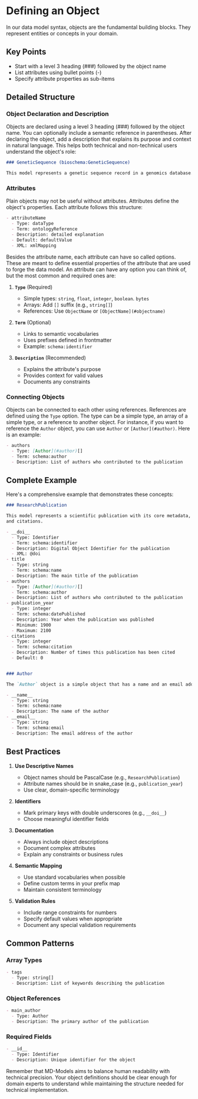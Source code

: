 # Defining an Object

In our data model syntax, objects are the fundamental building blocks. They represent entities or concepts in your domain.

## Key Points

- Start with a level 3 heading (###) followed by the object name
- List attributes using bullet points (-)
- Specify attribute properties as sub-items

## Detailed Structure

### Object Declaration and Description

Objects are declared using a level 3 heading (###) followed by the object name. You can optionally include a semantic reference in parentheses. After declaring the object, add a description that explains its purpose and context in natural language. This helps both technical and non-technical users understand the object's role:

```markdown
### GeneticSequence (bioschema:GeneticSequence)

This model represents a genetic sequence record in a genomics database. It captures essential information about a DNA sequence, including its accession number and related metadata.
```

### Attributes

Plain objects may not be useful without attributes. Attributes define the object's properties. Each attribute follows this structure:

```markdown
- attributeName
  - Type: dataType
  - Term: ontologyReference
  - Description: detailed explanation
  - Default: defaultValue
  - XML: xmlMapping
```

Besides the attribute name, each attribute can have so called options. These are meant to define essential properties of the attribute that are used to forge the data model. An attribute can have any option you can think of, but the most common and required ones are:

1. **`Type`** (Required)
   - Simple types: `string`, `float`, `integer`, `boolean`. `bytes`
   - Arrays: Add `[]` suffix (e.g., `string[]`)
   - References: Use `ObjectName` or `[ObjectName](#objectname)`

2. **`Term`** (Optional)
   - Links to semantic vocabularies
   - Uses prefixes defined in frontmatter
   - Example: `schema:identifier`

3. **`Description`** (Recommended)
   - Explains the attribute's purpose
   - Provides context for valid values
   - Documents any constraints

### Connecting Objects

Objects can be connected to each other using references. References are defined using the `Type` option. The type can be a simple type, an array of a simple type, or a reference to another object. For instance, if you want to reference the `Author` object, you can use `Author` or `[Author](#author)`. Here is an example:

```markdown
- authors
  - Type: [Author](#author)[]
  - Term: schema:author
  - Description: List of authors who contributed to the publication
```

## Complete Example

Here's a comprehensive example that demonstrates these concepts:

```markdown
### ResearchPublication

This model represents a scientific publication with its core metadata, authors, 
and citations.

- __doi__
  - Type: Identifier
  - Term: schema:identifier
  - Description: Digital Object Identifier for the publication
  - XML: @doi
- title
  - Type: string
  - Term: schema:name
  - Description: The main title of the publication
- authors
  - Type: [Author](#author)[]
  - Term: schema:author
  - Description: List of authors who contributed to the publication
- publication_year
  - Type: integer
  - Term: schema:datePublished
  - Description: Year when the publication was published
  - Minimum: 1900
  - Maximum: 2100
- citations
  - Type: integer
  - Term: schema:citation
  - Description: Number of times this publication has been cited
  - Default: 0


### Author

The `Author` object is a simple object that has a name and an email address.

- __name__
  - Type: string
  - Term: schema:name
  - Description: The name of the author
- __email__
  - Type: string
  - Term: schema:email
  - Description: The email address of the author
```

## Best Practices

1. **Use Descriptive Names**
   - Object names should be PascalCase (e.g., `ResearchPublication`)
   - Attribute names should be in snake_case (e.g., `publication_year`)
   - Use clear, domain-specific terminology

2. **Identifiers**
   - Mark primary keys with double underscores (e.g., `__doi__`)
   - Choose meaningful identifier fields

3. **Documentation**
   - Always include object descriptions
   - Document complex attributes
   - Explain any constraints or business rules

4. **Semantic Mapping**
   - Use standard vocabularies when possible
   - Define custom terms in your prefix map
   - Maintain consistent terminology

5. **Validation Rules**
   - Include range constraints for numbers
   - Specify default values when appropriate
   - Document any special validation requirements

## Common Patterns

### Array Types
```markdown
- tags
  - Type: string[]
  - Description: List of keywords describing the publication
```

### Object References
```markdown
- main_author
  - Type: Author
  - Description: The primary author of the publication
```

### Required Fields
```markdown
- __id__
  - Type: Identifier
  - Description: Unique identifier for the object
```

Remember that MD-Models aims to balance human readability with technical precision. Your object definitions should be clear enough for domain experts to understand while maintaining the structure needed for technical implementation.
